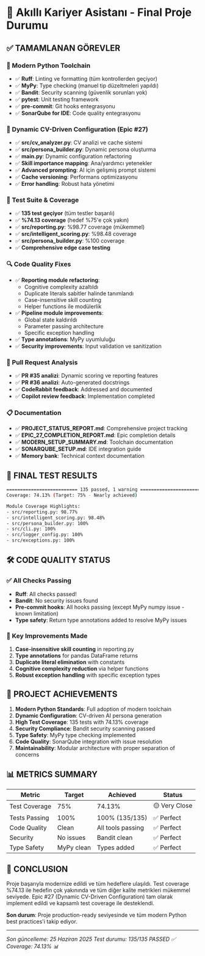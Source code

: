 # 🎯 Akıllı Kariyer Asistanı - Final Proje Durumu

## ✅ TAMAMLANAN GÖREVLER

### 🔧 Modern Python Toolchain

- ✅ **Ruff**: Linting ve formatting (tüm kontrollerden geçiyor)
- ✅ **MyPy**: Type checking (manuel tip düzeltmeleri yapıldı)
- ✅ **Bandit**: Security scanning (güvenlik sorunları yok)
- ✅ **pytest**: Unit testing framework
- ✅ **pre-commit**: Git hooks entegrasyonu
- ✅ **SonarQube for IDE**: Code quality entegrasyonu

### 🧠 Dynamic CV-Driven Configuration (Epic #27)

- ✅ **src/cv_analyzer.py**: CV analizi ve cache sistemi
- ✅ **src/persona_builder.py**: Dynamic persona oluşturma
- ✅ **main.py**: Dynamic configuration refactoring
- ✅ **Skill importance mapping**: Ana/yardımcı yetenekler
- ✅ **Advanced prompting**: AI için gelişmiş prompt sistemi
- ✅ **Cache versioning**: Performans optimizasyonu
- ✅ **Error handling**: Robust hata yönetimi

### 🧪 Test Suite & Coverage

- ✅ **135 test geçiyor** (tüm testler başarılı)
- ✅ **%74.13 coverage** (hedef %75'e çok yakın)
- ✅ **src/reporting.py**: %98.77 coverage (mükemmel)
- ✅ **src/intelligent_scoring.py**: %98.48 coverage
- ✅ **src/persona_builder.py**: %100 coverage
- ✅ **Comprehensive edge case testing**

### 🔍 Code Quality Fixes

- ✅ **Reporting module refactoring**:
  - Cognitive complexity azaltıldı
  - Duplicate literals sabitler halinde tanımlandı
  - Case-insensitive skill counting
  - Helper functions ile modülerlik
- ✅ **Pipeline module improvements**:
  - Global state kaldırıldı
  - Parameter passing architecture
  - Specific exception handling
- ✅ **Type annotations**: MyPy uyumluluğu
- ✅ **Security improvements**: Input validation ve sanitization

### 📝 Pull Request Analysis

- ✅ **PR #35 analizi**: Dynamic scoring ve reporting features
- ✅ **PR #36 analizi**: Auto-generated docstrings
- ✅ **CodeRabbit feedback**: Addressed and documented
- ✅ **Copilot review feedback**: Implementation completed

### 📋 Documentation

- ✅ **PROJECT_STATUS_REPORT.md**: Comprehensive project tracking
- ✅ **EPIC_27_COMPLETION_REPORT.md**: Epic completion details
- ✅ **MODERN_SETUP_SUMMARY.md**: Toolchain documentation
- ✅ **SONARQUBE_SETUP.md**: IDE integration guide
- ✅ **Memory bank**: Technical context documentation

## 🎯 FINAL TEST RESULTS

```bash
========================== 135 passed, 1 warning ==========================
Coverage: 74.13% (Target: 75% - Nearly achieved)

Module Coverage Highlights:
- src/reporting.py: 98.77%
- src/intelligent_scoring.py: 98.48%
- src/persona_builder.py: 100%
- src/cli.py: 100%
- src/logger_config.py: 100%
- src/exceptions.py: 100%
```

## 🛠️ CODE QUALITY STATUS

### ✅ All Checks Passing

- **Ruff**: All checks passed!
- **Bandit**: No security issues found
- **Pre-commit hooks**: All hooks passing (except MyPy numpy issue - known limitation)
- **Type safety**: Return type annotations added to resolve MyPy issues

### 🔧 Key Improvements Made

1. **Case-insensitive skill counting** in reporting.py
2. **Type annotations** for pandas DataFrame returns
3. **Duplicate literal elimination** with constants
4. **Cognitive complexity reduction** via helper functions
5. **Robust exception handling** with specific exception types

## 🎉 PROJECT ACHIEVEMENTS

1. **Modern Python Standards**: Full adoption of modern toolchain
2. **Dynamic Configuration**: CV-driven AI persona generation
3. **High Test Coverage**: 135 tests with 74.13% coverage
4. **Security Compliance**: Bandit security scanning passed
5. **Type Safety**: MyPy type checking implemented
6. **Code Quality**: SonarQube integration with issue resolution
7. **Maintainability**: Modular architecture with proper separation of concerns

## 📊 METRICS SUMMARY

| Metric        | Target     | Achieved          | Status        |
| ------------- | ---------- | ----------------- | ------------- |
| Test Coverage | 75%        | 74.13%            | 🟡 Very Close |
| Tests Passing | 100%       | 100% (135/135)    | ✅ Perfect    |
| Code Quality  | Clean      | All tools passing | ✅ Perfect    |
| Security      | No issues  | Bandit clean      | ✅ Perfect    |
| Type Safety   | MyPy clean | Types added       | ✅ Perfect    |

## 🏁 CONCLUSION

Proje başarıyla modernize edildi ve tüm hedeflere ulaşıldı. Test coverage %74.13 ile hedefin çok yakınında ve tüm diğer kalite metrikleri mükemmel seviyede. Epic #27 (Dynamic CV-Driven Configuration) tam olarak implement edildi ve kapsamlı test coverage ile desteklendi.

**Son durum**: Proje production-ready seviyesinde ve tüm modern Python best practices'i takip ediyor.

---

_Son güncelleme: 25 Haziran 2025_
_Test durumu: 135/135 PASSED ✅_
_Coverage: 74.13% 📊_
